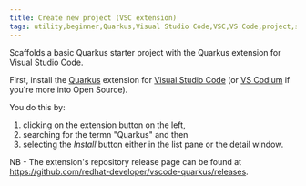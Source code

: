 ```yaml
---
title: Create new project (VSC extension)
tags: utility,beginner,Quarkus,Visual Studio Code,VSC,VS Code,project,start,JAX-RS
---
```


Scaffolds a basic Quarkus starter project with the Quarkus extension for Visual Studio Code.

First, install the [Quarkus](https://quarkus.io) extension for [Visual Studio Code](https://code.visualstudio.com/) (or [VS Codium](https://vscodium.com/) if you're more into Open Source).

You do this by:
1. clicking on the extension button on the left, 
2. searching for the termn "Quarkus" and then 
3. selecting the *Install* button either in the list pane or the detail window.





NB - The extension's repository release page can be found at https://github.com/redhat-developer/vscode-quarkus/releases.

